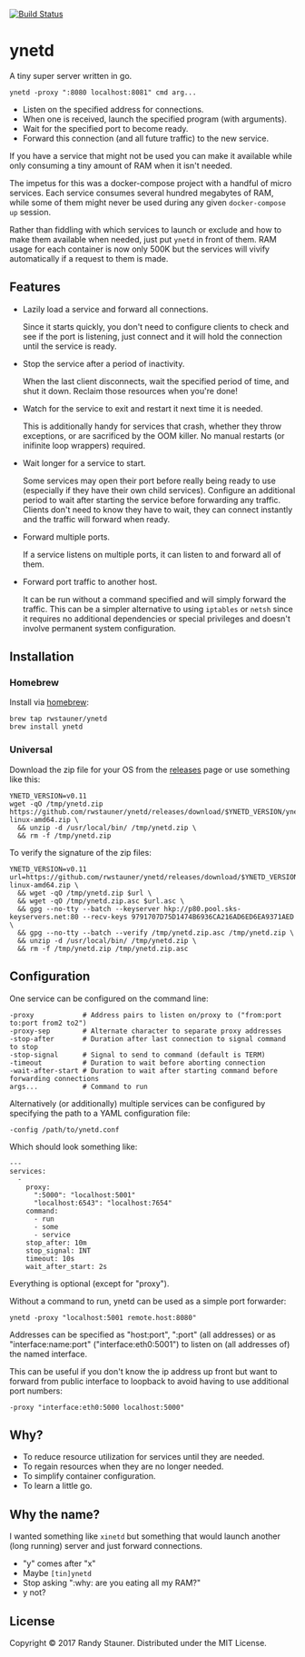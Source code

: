 [![Build Status](https://travis-ci.org/rwstauner/ynetd.svg?branch=master)](https://travis-ci.org/rwstauner/ynetd)

# ynetd

A tiny super server written in go.

    ynetd -proxy ":8080 localhost:8081" cmd arg...

- Listen on the specified address for connections.
- When one is received, launch the specified program (with arguments).
- Wait for the specified port to become ready.
- Forward this connection (and all future traffic) to the new service.

If you have a service that might not be used
you can make it available while only consuming a tiny amount of RAM
when it isn't needed.

The impetus for this was a docker-compose project with a handful
of micro services.  Each service consumes several hundred megabytes
of RAM, while some of them might never be used during any given
`docker-compose up` session.

Rather than fiddling with which services to launch or exclude and how to make
them available when needed, just put `ynetd` in front of them.
RAM usage for each container is now only 500K but the services will vivify
automatically if a request to them is made.


## Features

- Lazily load a service and forward all connections.

  Since it starts quickly, you don't need to configure clients to check and see
  if the port is listening, just connect and it will hold the connection until
  the service is ready.

- Stop the service after a period of inactivity.

  When the last client disconnects, wait the specified period of time, and shut
  it down.  Reclaim those resources when you're done!

- Watch for the service to exit and restart it next time it is needed.

  This is additionally handy for services that crash,
  whether they throw exceptions, or are sacrificed by the OOM killer.
  No manual restarts (or inifinite loop wrappers) required.

- Wait longer for a service to start.

  Some services may open their port before really being ready to use
  (especially if they have their own child services).
  Configure an additional period to wait after starting the service before
  forwarding any traffic.
  Clients don't need to know they have to wait, they can connect instantly
  and the traffic will forward when ready.

- Forward multiple ports.

  If a service listens on multiple ports,
  it can listen to and forward all of them.

- Forward port traffic to another host.

  It can be run without a command specified and will simply forward the traffic.
  This can be a simpler alternative to using `iptables` or `netsh`
  since it requires no additional dependencies or special privileges and doesn't
  involve permanent system configuration.


## Installation

### Homebrew

Install via [homebrew](https://brew.sh):

    brew tap rwstauner/ynetd
    brew install ynetd

### Universal

Download the zip file for your OS from the [releases](https://github.com/rwstauner/ynetd/releases) page
or use something like this:

    YNETD_VERSION=v0.11
    wget -qO /tmp/ynetd.zip https://github.com/rwstauner/ynetd/releases/download/$YNETD_VERSION/ynetd-linux-amd64.zip \
      && unzip -d /usr/local/bin/ /tmp/ynetd.zip \
      && rm -f /tmp/ynetd.zip

To verify the signature of the zip files:

    YNETD_VERSION=v0.11
    url=https://github.com/rwstauner/ynetd/releases/download/$YNETD_VERSION/ynetd-linux-amd64.zip \
      && wget -qO /tmp/ynetd.zip $url \
      && wget -qO /tmp/ynetd.zip.asc $url.asc \
      && gpg --no-tty --batch --keyserver hkp://p80.pool.sks-keyservers.net:80 --recv-keys 9791707D75D1474B6936CA216AD6ED6EA9371AED \
      && gpg --no-tty --batch --verify /tmp/ynetd.zip.asc /tmp/ynetd.zip \
      && unzip -d /usr/local/bin/ /tmp/ynetd.zip \
      && rm -f /tmp/ynetd.zip /tmp/ynetd.zip.asc

## Configuration

One service can be configured on the command line:

    -proxy            # Address pairs to listen on/proxy to ("from:port to:port from2 to2")
    -proxy-sep        # Alternate character to separate proxy addresses
    -stop-after       # Duration after last connection to signal command to stop
    -stop-signal      # Signal to send to command (default is TERM)
    -timeout          # Duration to wait before aborting connection
    -wait-after-start # Duration to wait after starting command before forwarding connections
    args...           # Command to run

Alternatively (or additionally) multiple services
can be configured by specifying the path to a YAML configuration file:

    -config /path/to/ynetd.conf

Which should look something like:

    ---
    services:
      -
        proxy:
          ":5000": "localhost:5001"
          "localhost:6543": "localhost:7654"
        command:
          - run
          - some
          - service
        stop_after: 10m
        stop_signal: INT
        timeout: 10s
        wait_after_start: 2s

Everything is optional (except for "proxy").

Without a command to run, ynetd can be used as a simple port forwarder:

    ynetd -proxy "localhost:5001 remote.host:8080"

Addresses can be specified as "host:port", ":port" (all addresses)
or as "interface:name:port" ("interface:eth0:5001") to listen on
(all addresses of) the named interface.

This can be useful if you don't know the ip address up front
but want to forward from public interface to loopback
to avoid having to use additional port numbers:

    -proxy "interface:eth0:5000 localhost:5000"

## Why?

- To reduce resource utilization for services until they are needed.
- To regain resources when they are no longer needed.
- To simplify container configuration.
- To learn a little go.

## Why the name?

I wanted something like `xinetd` but something that would launch
another (long running) server and just forward connections.

- "y" comes after "x"
- Maybe `[tin]ynetd`
- Stop asking ":why: are you eating all my RAM?"
- y not?

## License

Copyright © 2017 Randy Stauner.
Distributed under the MIT License.
